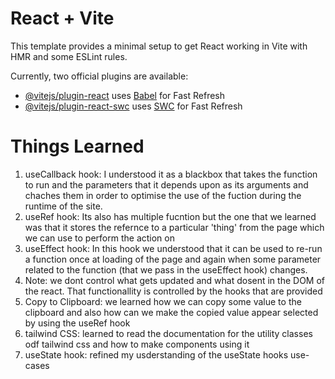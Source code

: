 # React + Vite

This template provides a minimal setup to get React working in Vite with HMR and some ESLint rules.

Currently, two official plugins are available:

- [@vitejs/plugin-react](https://github.com/vitejs/vite-plugin-react/blob/main/packages/plugin-react/README.md) uses [Babel](https://babeljs.io/) for Fast Refresh
- [@vitejs/plugin-react-swc](https://github.com/vitejs/vite-plugin-react-swc) uses [SWC](https://swc.rs/) for Fast Refresh

# Things Learned
1. useCallback hook: I understood it as a blackbox that takes the function to run and the parameters that it depends upon as its arguments and chaches them in order to optimise the use of the fuction during the runtime of the site.
2. useRef hook: Its also has multiple fucntion but the one that we learned was that it stores the refernce to a particular 'thing' from the page which we can use to perform the action on
3. useEffect hook: In this hook we understood that it can be used to re-run a function once at loading of the page and again when some parameter related to the function (that we pass in the useEffect hook) changes.
4. Note: we dont control what gets updated and what dosent in the DOM of the react. That functionallity is controlled by the hooks that are provided
5. Copy to Clipboard: we learned how we can copy some value to the clipboard and also how can we make the copied value appear selected by using the useRef hook
6. tailwind CSS: learned to read the documentation for the utility classes odf tailwind css and how to make components using it
7. useState hook: refined my usderstanding of the useState hooks use-cases

